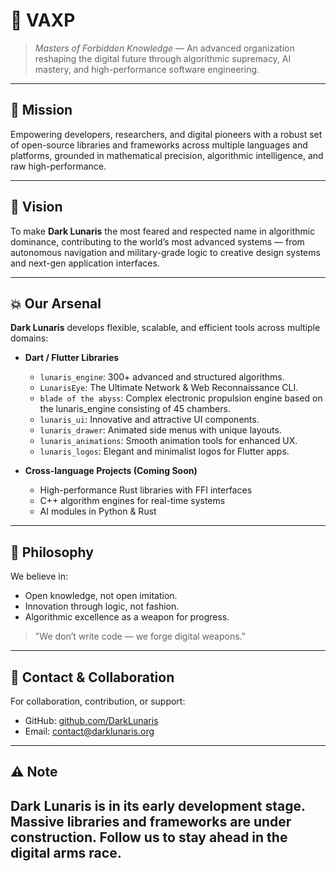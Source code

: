 # 🧠 VAXP

> *Masters of Forbidden Knowledge* — An advanced organization reshaping the digital future through algorithmic supremacy, AI mastery, and high-performance software engineering.

---

## 🚀 Mission

Empowering developers, researchers, and digital pioneers with a robust set of open-source libraries and frameworks across multiple languages and platforms, grounded in mathematical precision, algorithmic intelligence, and raw high-performance.

---

## 🏴 Vision

To make **Dark Lunaris** the most feared and respected name in algorithmic dominance, contributing to the world’s most advanced systems — from autonomous navigation and military-grade logic to creative design systems and next-gen application interfaces.

---

## 💥 Our Arsenal

**Dark Lunaris** develops flexible, scalable, and efficient tools across multiple domains:

* **Dart / Flutter Libraries**

  * `lunaris_engine`: 300+ advanced and structured algorithms.
  * `LunarisEye`: The Ultimate Network & Web Reconnaissance CLI.
  * `blade of the abyss`: Complex electronic propulsion engine based on the lunaris_engine consisting of 45 chambers.
  * `lunaris_ui`: Innovative and attractive UI components.
  * `lunaris_drawer`: Animated side menus with unique layouts.
  * `lunaris_animations`: Smooth animation tools for enhanced UX.
  * `lunaris_logos`: Elegant and minimalist logos for Flutter apps.

* **Cross-language Projects (Coming Soon)**

  * High-performance Rust libraries with FFI interfaces
  * C++ algorithm engines for real-time systems
  * AI modules in Python & Rust

---

## 🧬 Philosophy

We believe in:

* Open knowledge, not open imitation.
* Innovation through logic, not fashion.
* Algorithmic excellence as a weapon for progress.

> "We don’t write code — we forge digital weapons."

---

## 📡 Contact & Collaboration

For collaboration, contribution, or support:

* GitHub: [github.com/DarkLunaris](https://github.com/DarkLunaris)
* Email: [contact@darklunaris.org](mailto:contact@darklunaris.org)

---

## ⚠️ Note

## **Dark Lunaris** is in its early development stage. Massive libraries and frameworks are under construction. Follow us to stay ahead in the digital arms race.
